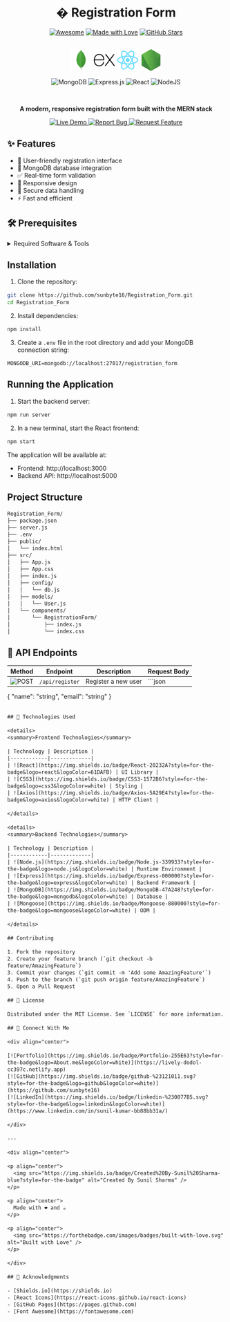 <div align="center">

# � Registration Form

[![Awesome](https://cdn.rawgit.com/sindresorhus/awesome/d7305f38d29fed78fa85652e3a63e154dd8e8829/media/badge.svg)](https://github.com/sunbyte16/Registration_Form)
[![Made with Love](https://img.shields.io/badge/Made%20With-Love-orange.svg)](https://github.com/sunbyte16)
[![GitHub Stars](https://img.shields.io/github/stars/sunbyte16/Registration_Form?style=social)](https://github.com/sunbyte16/Registration_Form/stargazers)

<br/>

<img src="https://raw.githubusercontent.com/devicons/devicon/master/icons/mongodb/mongodb-original.svg" alt="mongodb" width="50" height="50"/>
<img src="https://raw.githubusercontent.com/devicons/devicon/master/icons/express/express-original.svg" alt="express" width="50" height="50"/>
<img src="https://raw.githubusercontent.com/devicons/devicon/master/icons/react/react-original.svg" alt="react" width="50" height="50"/>
<img src="https://raw.githubusercontent.com/devicons/devicon/master/icons/nodejs/nodejs-original.svg" alt="nodejs" width="50" height="50"/>

<br/>

![MongoDB](https://img.shields.io/badge/MongoDB-%234ea94b.svg?style=for-the-badge&logo=mongodb&logoColor=white)
![Express.js](https://img.shields.io/badge/express.js-%23404d59.svg?style=for-the-badge&logo=express&logoColor=%2361DAFB)
![React](https://img.shields.io/badge/react-%2320232a.svg?style=for-the-badge&logo=react&logoColor=%2361DAFB)
![NodeJS](https://img.shields.io/badge/node.js-6DA55F?style=for-the-badge&logo=node.js&logoColor=white)

<br/>

<p align="center">
  <b>A modern, responsive registration form built with the MERN stack</b>
</p>

<p align="center">
  <a href="https://your-demo-link.com">
    <img src="https://img.shields.io/badge/LIVE-DEMO-brightgreen?style=for-the-badge" alt="Live Demo" />
  </a>
  <a href="https://github.com/sunbyte16/Registration_Form/issues">
    <img src="https://img.shields.io/badge/REPORT-BUG-red?style=for-the-badge" alt="Report Bug" />
  </a>
  <a href="https://github.com/sunbyte16/Registration_Form/issues">
    <img src="https://img.shields.io/badge/REQUEST-FEATURE-blue?style=for-the-badge" alt="Request Feature" />
  </a>
</p>

</div>

## ✨ Features

- 🎯 User-friendly registration interface
- 💾 MongoDB database integration
- ✅ Real-time form validation
- 📱 Responsive design
- 🔐 Secure data handling
- ⚡ Fast and efficient

## 🛠️ Prerequisites

<details>
<summary>Required Software & Tools</summary>

| Tool | Version | Description |
|------|---------|-------------|
| [![Node.js](https://img.shields.io/badge/Node.js-v14+-green?style=flat-square&logo=node.js)](https://nodejs.org/) | v14+ | JavaScript Runtime |
| [![MongoDB](https://img.shields.io/badge/MongoDB-Latest-green?style=flat-square&logo=mongodb)](https://www.mongodb.com/) | Latest | Database |
| [![NPM](https://img.shields.io/badge/NPM-Latest-red?style=flat-square&logo=npm)](https://www.npmjs.com/) | Latest | Package Manager |

</details>

## Installation

1. Clone the repository:
```bash
git clone https://github.com/sunbyte16/Registration_Form.git
cd Registration_Form
```

2. Install dependencies:
```bash
npm install
```

3. Create a `.env` file in the root directory and add your MongoDB connection string:
```
MONGODB_URI=mongodb://localhost:27017/registration_form
```

## Running the Application

1. Start the backend server:
```bash
npm run server
```

2. In a new terminal, start the React frontend:
```bash
npm start
```

The application will be available at:
- Frontend: http://localhost:3000
- Backend API: http://localhost:5000

## Project Structure

```
Registration_Form/
├── package.json
├── server.js
├── .env
├── public/
│   └── index.html
├── src/
│   ├── App.js
│   ├── App.css
│   ├── index.js
│   ├── config/
│   │   └── db.js
│   ├── models/
│   │   └── User.js
│   └── components/
│       └── RegistrationForm/
│           ├── index.js
│           └── index.css
```

## 🔌 API Endpoints

| Method | Endpoint | Description | Request Body |
|--------|----------|-------------|--------------|
| ![POST](https://img.shields.io/badge/POST-green?style=for-the-badge) | `/api/register` | Register a new user | ```json
{
  "name": "string",
  "email": "string"
}
``` |

## 🔧 Technologies Used

<details>
<summary>Frontend Technologies</summary>

| Technology | Description |
|------------|-------------|
| ![React](https://img.shields.io/badge/React-20232A?style=for-the-badge&logo=react&logoColor=61DAFB) | UI Library |
| ![CSS3](https://img.shields.io/badge/CSS3-1572B6?style=for-the-badge&logo=css3&logoColor=white) | Styling |
| ![Axios](https://img.shields.io/badge/Axios-5A29E4?style=for-the-badge&logo=axios&logoColor=white) | HTTP Client |

</details>

<details>
<summary>Backend Technologies</summary>

| Technology | Description |
|------------|-------------|
| ![Node.js](https://img.shields.io/badge/Node.js-339933?style=for-the-badge&logo=node.js&logoColor=white) | Runtime Environment |
| ![Express](https://img.shields.io/badge/Express-000000?style=for-the-badge&logo=express&logoColor=white) | Backend Framework |
| ![MongoDB](https://img.shields.io/badge/MongoDB-47A248?style=for-the-badge&logo=mongodb&logoColor=white) | Database |
| ![Mongoose](https://img.shields.io/badge/Mongoose-880000?style=for-the-badge&logo=mongoose&logoColor=white) | ODM |

</details>

## Contributing

1. Fork the repository
2. Create your feature branch (`git checkout -b feature/AmazingFeature`)
3. Commit your changes (`git commit -m 'Add some AmazingFeature'`)
4. Push to the branch (`git push origin feature/AmazingFeature`)
5. Open a Pull Request

## 📝 License

Distributed under the MIT License. See `LICENSE` for more information.

## 👤 Connect With Me

<div align="center">

[![Portfolio](https://img.shields.io/badge/Portfolio-255E63?style=for-the-badge&logo=About.me&logoColor=white)](https://lively-dodol-cc397c.netlify.app)
[![GitHub](https://img.shields.io/badge/github-%23121011.svg?style=for-the-badge&logo=github&logoColor=white)](https://github.com/sunbyte16)
[![LinkedIn](https://img.shields.io/badge/linkedin-%230077B5.svg?style=for-the-badge&logo=linkedin&logoColor=white)](https://www.linkedin.com/in/sunil-kumar-bb88bb31a/)

</div>

---

<div align="center">

<p align="center">
  <img src="https://img.shields.io/badge/Created%20By-Sunil%20Sharma-blue?style=for-the-badge" alt="Created By Sunil Sharma" />
</p>

<p align="center">
  Made with ❤️ and ☕
</p>

<p align="center">
  <img src="https://forthebadge.com/images/badges/built-with-love.svg" alt="Built with Love" />
</p>

</div>

## 🙏 Acknowledgments

- [Shields.io](https://shields.io)
- [React Icons](https://react-icons.github.io/react-icons)
- [GitHub Pages](https://pages.github.com)
- [Font Awesome](https://fontawesome.com)